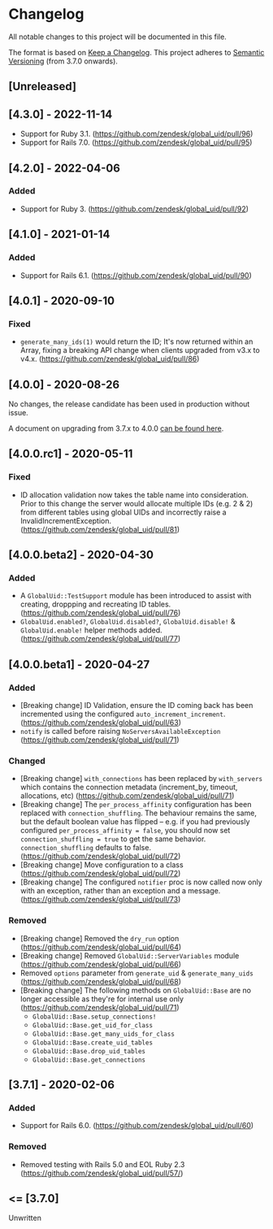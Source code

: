 # Changelog
All notable changes to this project will be documented in this file.

The format is based on [Keep a Changelog](https://keepachangelog.com/en/1.0.0/).
This project adheres to [Semantic Versioning](https://semver.org/spec/v2.0.0.html) (from 3.7.0 onwards).

## [Unreleased]

## [4.3.0] - 2022-11-14
- Support for Ruby 3.1. (https://github.com/zendesk/global_uid/pull/96)
- Support for Rails 7.0. (https://github.com/zendesk/global_uid/pull/95)

## [4.2.0] - 2022-04-06
### Added
- Support for Ruby 3. (https://github.com/zendesk/global_uid/pull/92)

## [4.1.0] - 2021-01-14
### Added
- Support for Rails 6.1. (https://github.com/zendesk/global_uid/pull/90)

## [4.0.1] - 2020-09-10
### Fixed
 - `generate_many_ids(1)` would return the ID; It's now returned within an Array, fixing a breaking API change when clients upgraded from v3.x to v4.x. (https://github.com/zendesk/global_uid/pull/86)

## [4.0.0] - 2020-08-26

No changes, the release candidate has been used in production without issue.

A document on upgrading from 3.7.x to 4.0.0 [can be found here](https://github.com/zendesk/global_uid/blob/master/docs/upgrading-to-4-0.md).

## [4.0.0.rc1] - 2020-05-11
### Fixed
 - ID allocation validation now takes the table name into consideration. Prior to this change the server would allocate multiple IDs (e.g. 2 & 2) from different tables using global UIDs and incorrectly raise a InvalidIncrementException. (https://github.com/zendesk/global_uid/pull/81)

## [4.0.0.beta2] - 2020-04-30
### Added
- A `GlobalUid::TestSupport` module has been introduced to assist with creating, droppping and recreating ID tables. (https://github.com/zendesk/global_uid/pull/76)
- `GlobalUid.enabled?`, `GlobalUid.disabled?`, `GlobalUid.disable!` & `GlobalUid.enable!` helper methods added. (https://github.com/zendesk/global_uid/pull/77)

## [4.0.0.beta1] - 2020-04-27
### Added
- [Breaking change] ID Validation, ensure the ID coming back has been incremented using the configured `auto_increment_increment`. (https://github.com/zendesk/global_uid/pull/63)
- `notify` is called before raising `NoServersAvailableException` (https://github.com/zendesk/global_uid/pull/71)

### Changed
- [Breaking change] `with_connections` has been replaced by `with_servers` which contains the connection metadata (increment_by, timeout, allocations, etc) (https://github.com/zendesk/global_uid/pull/71)
- [Breaking change] The `per_process_affinity` configuration has been replaced with `connection_shuffling`. The behaviour remains the same, but the default boolean value has flipped – e.g. if you had previously configured `per_process_affinity = false`, you should now set `connection_shuffling = true` to get the same behavior. `connection_shuffling` defaults to false. (https://github.com/zendesk/global_uid/pull/72)
- [Breaking change] Move configuration to a class (https://github.com/zendesk/global_uid/pull/72)
- [Breaking change] The configured `notifier` proc is now called now only with an exception, rather than an exception and a message. (https://github.com/zendesk/global_uid/pull/73)

### Removed
- [Breaking change] Removed the `dry_run` option (https://github.com/zendesk/global_uid/pull/64)
- [Breaking change] Removed `GlobalUid::ServerVariables` module (https://github.com/zendesk/global_uid/pull/66)
- Removed `options` parameter from `generate_uid` & `generate_many_uids` (https://github.com/zendesk/global_uid/pull/68)
- [Breaking change] The following methods on `GlobalUid::Base` are no longer accessible as they're for internal use only (https://github.com/zendesk/global_uid/pull/71)
  - `GlobalUid::Base.setup_connections!`
  - `GlobalUid::Base.get_uid_for_class`
  - `GlobalUid::Base.get_many_uids_for_class`
  - `GlobalUid::Base.create_uid_tables`
  - `GlobalUid::Base.drop_uid_tables`
  - `GlobalUid::Base.get_connections`

## [3.7.1] - 2020-02-06
### Added
- Support for Rails 6.0. (https://github.com/zendesk/global_uid/pull/60)

### Removed
- Removed testing with Rails 5.0 and EOL Ruby 2.3 (https://github.com/zendesk/global_uid/pull/57/)

## <= [3.7.0]

Unwritten
